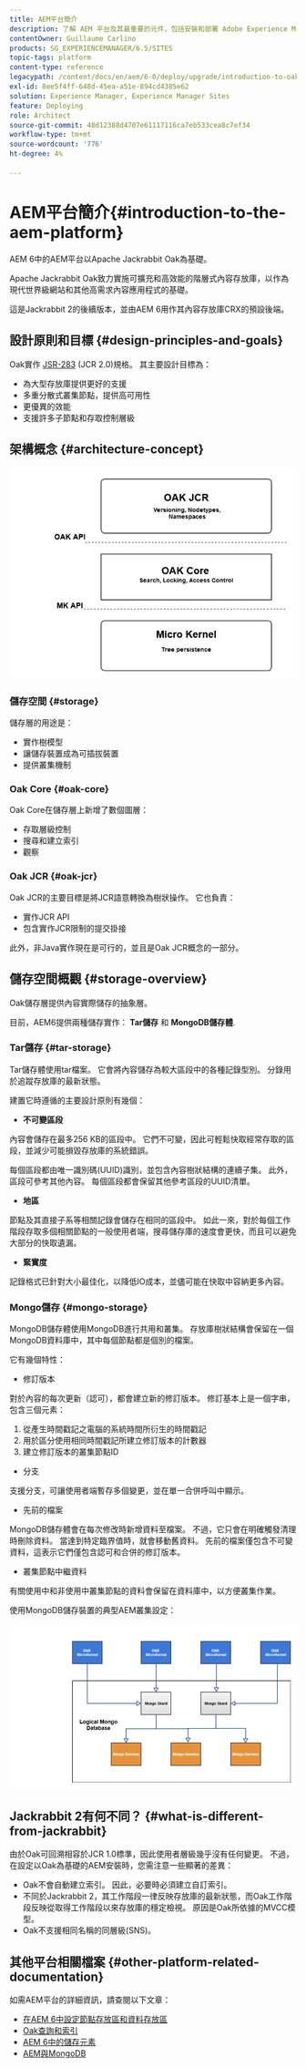 ```yaml
---
title: AEM平台簡介
description: 了解 AEM 平台及其最重要的元件，包括安裝和部署 Adob​​e Experience Manager 6.5 及其架構 (包括 Adob​​e Managed Services cloud 部署)。
contentOwner: Guillaume Carlino
products: SG_EXPERIENCEMANAGER/6.5/SITES
topic-tags: platform
content-type: reference
legacypath: /content/docs/en/aem/6-0/deploy/upgrade/introduction-to-oak
exl-id: 8ee5f4ff-648d-45ea-a51e-894cd4385e62
solution: Experience Manager, Experience Manager Sites
feature: Deploying
role: Architect
source-git-commit: 48d12388d4707e61117116ca7eb533cea8c7ef34
workflow-type: tm+mt
source-wordcount: '776'
ht-degree: 4%

---
```



# AEM平台簡介{#introduction-to-the-aem-platform}

AEM 6中的AEM平台以Apache Jackrabbit Oak為基礎。

Apache Jackrabbit Oak致力實施可擴充和高效能的階層式內容存放庫，以作為現代世界級網站和其他高需求內容應用程式的基礎。

這是Jackrabbit 2的後續版本，並由AEM 6用作其內容存放庫CRX的預設後端。

## 設計原則和目標 {#design-principles-and-goals}

Oak實作 [JSR-283](https://jcp.org/en/jsr/detail?id=283) (JCR 2.0)規格。 其主要設計目標為：

* 為大型存放庫提供更好的支援
* 多重分散式叢集節點，提供高可用性
* 更優異的效能
* 支援許多子節點和存取控制層級

## 架構概念 {#architecture-concept}

![chlimage_1-84](assets/chlimage_1-84.png)

### 儲存空間 {#storage}

儲存層的用途是：

* 實作樹模型
* 讓儲存裝置成為可插拔裝置
* 提供叢集機制

### Oak Core {#oak-core}

Oak Core在儲存層上新增了數個圖層：

* 存取層級控制
* 搜尋和建立索引
* 觀察

### Oak JCR {#oak-jcr}

Oak JCR的主要目標是將JCR語意轉換為樹狀操作。 它也負責：

* 實作JCR API
* 包含實作JCR限制的提交掛接

此外，非Java實作現在是可行的，並且是Oak JCR概念的一部分。

## 儲存空間概觀 {#storage-overview}

Oak儲存層提供內容實際儲存的抽象層。

目前，AEM6提供兩種儲存實作： **Tar儲存** 和 **MongoDB儲存體**.

### Tar儲存 {#tar-storage}

Tar儲存體使用tar檔案。 它會將內容儲存為較大區段中的各種記錄型別。 分錄用於追蹤存放庫的最新狀態。

建置它時遵循的主要設計原則有幾個：

* **不可變區段**

內容會儲存在最多256 KB的區段中。 它們不可變，因此可輕鬆快取經常存取的區段，並減少可能損毀存放庫的系統錯誤。

每個區段都由唯一識別碼(UUID)識別，並包含內容樹狀結構的連續子集。 此外，區段可參考其他內容。 每個區段都會保留其他參考區段的UUID清單。

* **地區**

節點及其直接子系等相關記錄會儲存在相同的區段中。 如此一來，對於每個工作階段存取多個相關節點的一般使用者端，搜尋儲存庫的速度會更快，而且可以避免大部分的快取遺漏。

* **緊實度**

記錄格式已針對大小最佳化，以降低IO成本，並儘可能在快取中容納更多內容。

### Mongo儲存 {#mongo-storage}

MongoDB儲存體使用MongoDB進行共用和叢集。 存放庫樹狀結構會保留在一個MongoDB資料庫中，其中每個節點都是個別的檔案。

它有幾個特性：

* 修訂版本

對於內容的每次更新（認可），都會建立新的修訂版本。 修訂基本上是一個字串，包含三個元素：

1. 從產生時間戳記之電腦的系統時間所衍生的時間戳記
1. 用於區分使用相同時間戳記所建立修訂版本的計數器
1. 建立修訂版本的叢集節點ID

* 分支

支援分支，可讓使用者端暫存多個變更，並在單一合併呼叫中顯示。

* 先前的檔案

MongoDB儲存體會在每次修改時新增資料至檔案。 不過，它只會在明確觸發清理時刪除資料。 當達到特定臨界值時，就會移動舊資料。 先前的檔案僅包含不可變資料，這表示它們僅包含認可和合併的修訂版本。

* 叢集節點中繼資料

有關使用中和非使用中叢集節點的資料會保留在資料庫中，以方便叢集作業。

使用MongoDB儲存裝置的典型AEM叢集設定：

![chlimage_1-85](assets/chlimage_1-85.png)

## Jackrabbit 2有何不同？ {#what-is-different-from-jackrabbit}

由於Oak可回溯相容於JCR 1.0標準，因此使用者層級幾乎沒有任何變更。 不過，在設定以Oak為基礎的AEM安裝時，您需注意一些顯著的差異：

* Oak不會自動建立索引。 因此，必要時必須建立自訂索引。
* 不同於Jackrabbit 2，其工作階段一律反映存放庫的最新狀態，而Oak工作階段反映從取得工作階段以來存放庫的穩定檢視。 原因是Oak所依據的MVCC模型。
* Oak不支援相同名稱的同層級(SNS)。

## 其他平台相關檔案 {#other-platform-related-documentation}

如需AEM平台的詳細資訊，請查閱以下文章：

* [在AEM 6中設定節點存放區和資料存放區](/help/sites-deploying/data-store-config.md)
* [Oak查詢和索引](/help/sites-deploying/queries-and-indexing.md)
* [AEM 6中的儲存元素](/help/sites-deploying/storage-elements-in-aem-6.md)
* [AEM與MongoDB](/help/sites-deploying/aem-with-mongodb.md)

